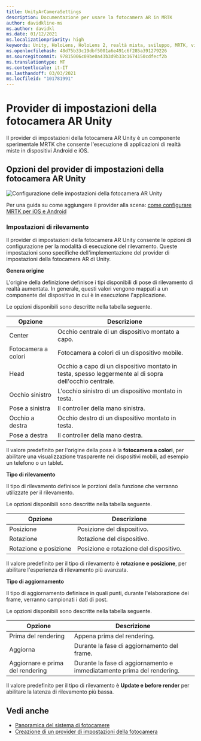 ```yaml
---
title: UnityArCameraSettings
description: Documentazione per usare la fotocamera AR in MRTK
author: davidkline-ms
ms.author: davidkl
ms.date: 01/12/2021
ms.localizationpriority: high
keywords: Unity, HoloLens, HoloLens 2, realtà mista, sviluppo, MRTK, videocamera AR,
ms.openlocfilehash: 48d75b33c19dbf5001a6e491c6f285a391279226
ms.sourcegitcommit: 97815006c09be0a43b3d9b33c1674150cdfecf2b
ms.translationtype: MT
ms.contentlocale: it-IT
ms.lasthandoff: 03/03/2021
ms.locfileid: "101781991"
---
```

# <a name="unity-ar-camera-settings-provider"></a>Provider di impostazioni della fotocamera AR Unity

Il provider di impostazioni della fotocamera AR Unity è un componente sperimentale MRTK che consente l'esecuzione di applicazioni di realtà miste in dispositivi Android e iOS.

## <a name="unity-ar-camera-settings-provider-options"></a>Opzioni del provider di impostazioni della fotocamera AR Unity

![Configurazione delle impostazioni della fotocamera AR Unity](../images/camera-system/UnityArSettingsConfiguration.png)

Per una guida su come aggiungere il provider alla scena: [come configurare MRTK per iOS e Android](../cross-platform/UsingARFoundation.md)

### <a name="tracking-settings"></a>Impostazioni di rilevamento

Il provider di impostazioni della fotocamera AR Unity consente le opzioni di configurazione per la modalità di esecuzione del rilevamento. Queste impostazioni sono specifiche dell'implementazione del provider di impostazioni della fotocamera AR di Unity.

**Genera origine**

L'origine della definizione definisce i tipi disponibili di pose di rilevamento di realtà aumentata. In generale, questi valori vengono mappati a un componente del dispositivo in cui è in esecuzione l'applicazione.

Le opzioni disponibili sono descritte nella tabella seguente.

| Opzione | Descrizione |
| --- | --- |
| Center | Occhio centrale di un dispositivo montato a capo. |
| Fotocamera a colori | Fotocamera a colori di un dispositivo mobile. |
| Head | Occhio a capo di un dispositivo montato in testa, spesso leggermente al di sopra dell'occhio centrale. |
| Occhio sinistro | L'occhio sinistro di un dispositivo montato in testa. |
| Pose a sinistra | Il controller della mano sinistra. |
| Occhio a destra | Occhio destro di un dispositivo montato in testa. |
| Pose a destra | Il controller della mano destra. |

Il valore predefinito per l'origine della posa è la **fotocamera a colori**, per abilitare una visualizzazione trasparente nei dispositivi mobili, ad esempio un telefono o un tablet.

**Tipo di rilevamento**

Il tipo di rilevamento definisce le porzioni della funzione che verranno utilizzate per il rilevamento.

Le opzioni disponibili sono descritte nella tabella seguente.

| Opzione | Descrizione |
| --- | --- |
| Posizione | Posizione del dispositivo. |
| Rotazione | Rotazione del dispositivo. |
| Rotazione e posizione | Posizione e rotazione del dispositivo. |

Il valore predefinito per il tipo di rilevamento è **rotazione e posizione**, per abilitare l'esperienza di rilevamento più avanzata.

**Tipo di aggiornamento**

Il tipo di aggiornamento definisce in quali punti, durante l'elaborazione dei frame, verranno campionati i dati di post.

Le opzioni disponibili sono descritte nella tabella seguente.

| Opzione | Descrizione |
| --- | --- |
| Prima del rendering | Appena prima del rendering. |
| Aggiorna | Durante la fase di aggiornamento del frame. |
| Aggiornare e prima del rendering | Durante la fase di aggiornamento e immediatamente prima del rendering. |

Il valore predefinito per il tipo di rilevamento è **Update e before render** per abilitare la latenza di rilevamento più bassa.

## <a name="see-also"></a>Vedi anche

- [Panoramica del sistema di fotocamere](CameraSystemOverview.md)
- [Creazione di un provider di impostazioni della fotocamera](CreateSettingsProvider.md)
